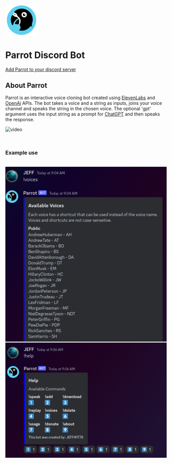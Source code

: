 <img src="parrot_5_round.png" width="100"></img>

# Parrot Discord Bot

[Add Parrot to your discord server](https://discord.com/api/oauth2/authorize?client_id=1095014597871804510&permissions=3196992&scope=bot)


## About Parrot

Parrot is an interactive voice cloning bot created using [ElevenLabs](https://beta.elevenlabs.io/) and [OpenAi](https://platform.openai.com/) APIs.
The bot takes a voice and a string as inputs, joins your voice channel and speaks the string in the chosen voice. The optional 'gpt' argument uses the input string as a prompt for [ChatGPT](https://chat.openai.com/) and then speaks the response.

![video](https://youtu.be/x7dCfSDZHzk)

<br>

### Example use

<br>

<img src="sc_1.png">
<img src="sc_2.png">
